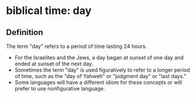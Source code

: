 # biblical time: day

## Definition

The term "day" refers to a period of time lasting 24 hours.

* For the Israelites and the Jews, a day began at sunset of one day and ended at sunset of the next day.
* Sometimes the term "day" is used figuratively to refer to a longer period of time, such as the "day of Yahweh" or "judgment day" or "last days."
* Some languages will have a different idiom for these concepts or will prefer to use nonfigurative language.